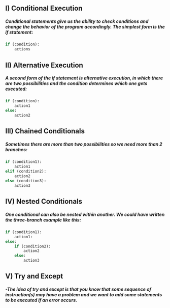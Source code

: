 ## I) Conditional Execution

##### Conditional statements give us the ability to check conditions and change the behavior of the program accordingly. The simplest form is the **if statement:**

```python
if (condition):
	actions
```

## II) Alternative Execution

##### A second form of the if statement is alternative execution, in which there are two possibilities and the condition determines which one gets executed:

```python
if (condition):
	action1
else:
	action2
```

## III) Chained Conditionals

##### Sometimes there are more than two possibilities so we need more than 2 branches:

```python
if (condition1):
	action1
elif (condition2):
	action2
else (condition3):
	action3
```

## IV) Nested Conditionals

##### One conditional can also be nested within another. We could have written the three-branch example like this:

```python
if (condition1):
	action1:
else:
	if (condition2):
		action2
	else:
		action3
```

## V) Try and Except
##### -The idea of try and except  is that you know that some sequence of instruction(s) may have a problem and we want to add some statements to be executed if an error occurs.
